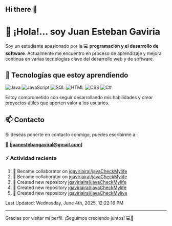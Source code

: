 ## Hi there 👋

# 👋 ¡Hola!... soy Juan Esteban Gaviria 

Soy un estudiante apasionado por la 
:computer: **programación y el desarrollo de software**. 
Actualmente me encuentro en proceso de aprendizaje y mejora continua en varias tecnologías clave del desarrollo web y de software.

## 🚀 Tecnologías que estoy aprendiendo

<p align="left">
  <img src="https://img.shields.io/badge/Java-007396?style=for-the-badge&logo=java&logoColor=white" alt="Java" />
  <img src="https://img.shields.io/badge/JavaScript-F7DF1E?style=for-the-badge&logo=javascript&logoColor=black" alt="JavaScript" />
  <img src="https://img.shields.io/badge/SQL-4479A1?style=for-the-badge&logo=postgresql&logoColor=white" alt="SQL" />
  <img src="https://img.shields.io/badge/HTML5-E34F26?style=for-the-badge&logo=html5&logoColor=white" alt="HTML" />
  <img src="https://img.shields.io/badge/CSS3-1572B6?style=for-the-badge&logo=css3&logoColor=white" alt="CSS" />
  <img src="https://img.shields.io/badge/C%23-239120?style=for-the-badge&logo=c-sharp&logoColor=white" alt="C#" />
</p>

Estoy comprometido con seguir desarrollando mis habilidades y crear proyectos útiles que aporten valor a los usuarios.

## 📫 Contacto

Si deseas ponerte en contacto conmigo, puedes escribirme a:

📧 **[juanestebangaviral@gmail.com]**


### :zap: Actividad reciente
<!--RECENT_ACTIVITY:start-->
1. 🤝 Became collaborator on [jgaviriairal/javaCheckMylife](https://github.com/jgaviriairal/javaCheckMylife)<br>
2. 🤝 Became collaborator on [jgaviriairal/javaCheckMylife](https://github.com/jgaviriairal/javaCheckMylife)<br>
3. 📔 Created new repository [jgaviriairal/javaCheckMylife](https://github.com/jgaviriairal/javaCheckMylife)<br>
4. 📔 Created new repository [jgaviriairal/javaCheckMylife](https://github.com/jgaviriairal/javaCheckMylife)<br>
5. 📔 Created new repository [jgaviriairal/javaCheckMylive](https://github.com/jgaviriairal/javaCheckMylive)<br>
<!--RECENT_ACTIVITY:end-->

<!--RECENT_ACTIVITY:last_update-->
Last Updated: Wednesday, June 4th, 2025, 12:22:16 PM
<!--RECENT_ACTIVITY:last_update_end-->

---

Gracias por visitar mi perfil. ¡Seguimos creciendo juntos! 💻🌱
